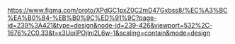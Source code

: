 https://www.figma.com/proto/XPdGC1pxZ0C2mD47Gxbss8/%EC%A3%BC%EA%B0%84-%EB%B0%9C%ED%91%9C?page-id=239%3A421&type=design&node-id=239-426&viewport=532%2C-1676%2C0.33&t=x3UoiIPOjlni2L6w-1&scaling=contain&mode=design
